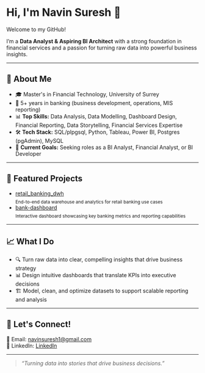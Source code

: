 # Hi, I'm Navin Suresh 👋

Welcome to my GitHub!

I’m a **Data Analyst & Aspiring BI Architect** with a strong foundation in financial services and a passion for turning raw data into powerful business insights.

---

## 🚀 About Me

- 🎓 Master's in Financial Technology, University of Surrey
- 🏦 5+ years in banking (business development, operations, MIS reporting)   
- 📊 **Top Skills:** Data Analysis, Data Modelling, Dashboard Design, Financial Reporting, Data Storytelling, Financial Services Expertise  
- 🛠️ **Tech Stack:** SQL/plpgsql, Python, Tableau, Power BI, Postgres (pgAdmin), MySQL  
- 🎯 **Current Goals:** Seeking roles as a BI Analyst, Financial Analyst, or BI Developer  

---

## 🌟 Featured Projects

- [retail_banking_dwh](https://github.com/NavinSuresh/retail_banking_dwh)  
  <sub>End-to-end data warehouse and analytics for retail banking use cases</sub>
- [bank-dashboard](https://github.com/NavinSuresh/bank-dashboard)  
  <sub>Interactive dashboard showcasing key banking metrics and reporting capabilities</sub>

---

## 📈 What I Do

- 🔍 Turn raw data into clear, compelling insights that drive business strategy  
- 📊 Design intuitive dashboards that translate KPIs into executive decisions  
- 🏗️ Model, clean, and optimize datasets to support scalable reporting and analysis

---

## 💬 Let's Connect!

📧 Email: navinsuresh1@gmail.com  
🔗 LinkedIn: [LinkedIn](https://www.linkedin.com/in/navin-suresh-)

---

> _“Turning data into stories that drive business decisions.”_
